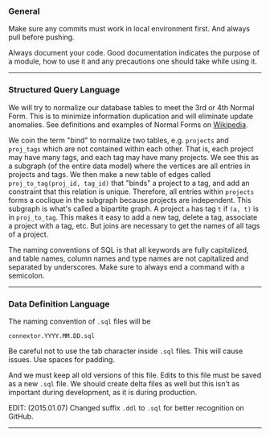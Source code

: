 ### General

Make sure any commits must work in local environment first. And always pull before pushing. 

Always document your code. Good documentation indicates the purpose of a module, how to use it and any precautions one should take while using it.

---

### Structured Query Language

We will try to normalize our database tables to meet the 3rd or 4th Normal Form. This is to minimize information duplication and will eliminate update anomalies. See definitions and examples of Normal Forms on [Wikipedia](http://en.wikipedia.org/wiki/Database_normalization). 

We coin the term "bind" to normalize two tables, e.g. `projects` and `proj_tags` which are not contained within each other. That is, each project may have many tags, and each tag may have many projects. We see this as a subgraph (of the entire data model) where the vertices are all entries in projects and tags. We then make a new table of edges called `proj_to_tag(proj_id, tag_id)` that "binds" a project to a tag, and add an constraint that this relation is unique. Therefore, all entries within `projects` forms a coclique in the subgraph because projects are independent. This subgraph is what's called a bipartite graph. A project `a` has tag `t` if `(a, t)` is in `proj_to_tag`. This makes it easy to add a new tag, delete a tag, associate a project with a tag, etc. But joins are necessary to get the names of all tags of a project.

The naming conventions of SQL is that all keywords are fully capitalized, and table names, column names and type names are not capitalized and separated by underscores. Make sure to always end a command with a semicolon.

---

### Data Definition Language

The naming convention of `.sql` files will be

```
connextor.YYYY.MM.DD.sql
```

Be careful not to use the tab character inside `.sql` files. This will cause issues. Use spaces for padding.

And we must keep all old versions of this file. Edits to this file must be saved as a new `.sql` file. We should create delta files as well but this isn't as important during development, as it is during production.

EDIT: (2015.01.07) Changed suffix `.ddl` to `.sql` for better recognition on GitHub.

---

